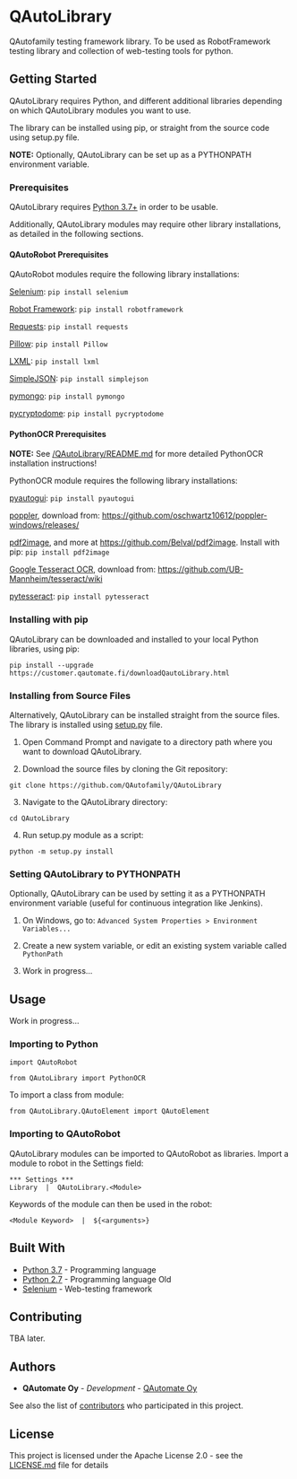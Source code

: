 # QAutoLibrary

QAutofamily testing framework library. To be used as RobotFramework testing library and collection of web-testing tools for python.

## Getting Started

QAutoLibrary requires Python, and different additional libraries depending on which QAutoLibrary modules you want to use.

The library can be installed using pip, or straight from the source code using setup.py file.

**NOTE:** Optionally, QAutoLibrary can be set up as a PYTHONPATH environment variable.

### Prerequisites

QAutoLibrary requires [Python 3.7+](https://docs.python.org/3/) in order to be usable.

Additionally, QAutoLibrary modules may require other library installations, as detailed in the following sections.

#### QAutoRobot Prerequisites

QAutoRobot modules require the following library installations:

[Selenium](https://www.seleniumhq.org/docs/): ```pip install selenium```

[Robot Framework](http://robotframework.org/#documentation): ```pip install robotframework```

[Requests](http://docs.python-requests.org/en/master/): ```pip install requests```

[Pillow](https://pillow.readthedocs.io/en/stable/): ```pip install Pillow```

[LXML](https://lxml.de/): ```pip install lxml```

[SimpleJSON](https://simplejson.readthedocs.io/en/latest/): ```pip install simplejson```

[pymongo](https://pypi.org/project/pymongo/): ```pip install pymongo```

[pycryptodome](https://pypi.org/project/pycryptodome/): ```pip install pycryptodome```

#### PythonOCR Prerequisites

**NOTE:** See [/QAutoLibrary/README.md](/QAutoLibrary/README.md) for more detailed PythonOCR installation instructions!

PythonOCR module requires the following library installations:

[pyautogui](https://pypi.org/project/PyAutoGUI/): ```pip install pyautogui```

[poppler](https://github.com/oschwartz10612/poppler-windows), download from: https://github.com/oschwartz10612/poppler-windows/releases/

[pdf2image](https://pypi.org/project/pdf2image/), and more at https://github.com/Belval/pdf2image. Install with pip: ```pip install pdf2image```

[Google Tesseract OCR](https://github.com/tesseract-ocr/tessdoc), download from: https://github.com/UB-Mannheim/tesseract/wiki

[pytesseract](https://pypi.org/project/pytesseract/): ```pip install pytesseract```

### Installing with pip

QAutoLibrary can be downloaded and installed to your local Python libraries, using pip:

```pip install --upgrade https://customer.qautomate.fi/downloadQautoLibrary.html```

### Installing from Source Files

Alternatively, QAutoLibrary can be installed straight from the source files. The library is installed using [setup.py](setup.py) file.

1. Open Command Prompt and navigate to a directory path where you want to download QAutoLibrary.

2. Download the source files by cloning the Git repository:

```git clone https://github.com/QAutofamily/QAutoLibrary```

3. Navigate to the QAutoLibrary directory:

```cd QAutoLibrary```

4. Run setup.py module as a script:

```python -m setup.py install```

### Setting QAutoLibrary to PYTHONPATH

Optionally, QAutoLibrary can be used by setting it as a PYTHONPATH environment variable (useful for continuous integration like Jenkins).

1. On Windows, go to: ```Advanced System Properties > Environment Variables...```

2. Create a new system variable, or edit an existing system variable called ```PythonPath```

3. Work in progress...

## Usage

Work in progress...

### Importing to Python

```import QAutoRobot```

```from QAutoLibrary import PythonOCR```

To import a class from module:

```from QAutoLibrary.QAutoElement import QAutoElement```

### Importing to QAutoRobot

QAutoLibrary modules can be imported to QAutoRobot as libraries. Import a module to robot in the Settings field:

```
*** Settings ***
Library  |  QAutoLibrary.<Module>
```

Keywords of the module can then be used in the robot:

```<Module Keyword>  |  ${<arguments>}```

## Built With
* [Python 3.7](https://docs.python.org/3/) - Programming language
* [Python 2.7](https://docs.python.org/2/) - Programming language Old
* [Selenium](https://www.seleniumhq.org/docs/) - Web-testing framework

## Contributing

TBA later.

## Authors

* **QAutomate Oy** - *Development* - [QAutomate Oy](https://www.qautomate.fi/)

See also the list of [contributors](https://github.com/QAutoFamily/QAutoLibrary/contributors) who participated in this project.

## License

This project is licensed under the Apache License 2.0 - see the [LICENSE.md](LICENSE.md) file for details

